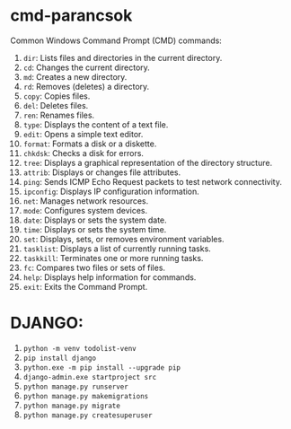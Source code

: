 # cmd-parancsok

Common Windows Command Prompt (CMD) commands:

1. `dir`: Lists files and directories in the current directory.
2. `cd`: Changes the current directory.
3. `md`: Creates a new directory.
4. `rd`: Removes (deletes) a directory.
5. `copy`: Copies files.
6. `del`: Deletes files.
7. `ren`: Renames files.
8. `type`: Displays the content of a text file.
9. `edit`: Opens a simple text editor.
10. `format`: Formats a disk or a diskette.
11. `chkdsk`: Checks a disk for errors.
12. `tree`: Displays a graphical representation of the directory structure.
13. `attrib`: Displays or changes file attributes.
14. `ping`: Sends ICMP Echo Request packets to test network connectivity.
15. `ipconfig`: Displays IP configuration information.
16. `net`: Manages network resources.
17. `mode`: Configures system devices.
18. `date`: Displays or sets the system date.
19. `time`: Displays or sets the system time.
20. `set`: Displays, sets, or removes environment variables.
21. `tasklist`: Displays a list of currently running tasks.
22. `taskkill`: Terminates one or more running tasks.
23. `fc`: Compares two files or sets of files.
24. `help`: Displays help information for commands.
25. `exit`: Exits the Command Prompt.


# DJANGO:

1. `python -m venv todolist-venv`
2. `pip install django`
3. `python.exe -m pip install --upgrade pip`
4. `django-admin.exe startproject src`
5. `python manage.py runserver`
6. `python manage.py makemigrations`
7. `python manage.py migrate`
8. `python manage.py createsuperuser`
